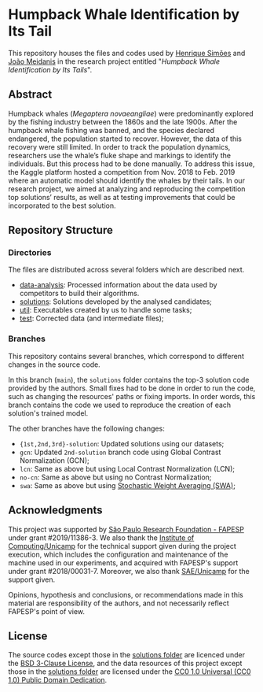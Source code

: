 # Humpback Whale Identification by Its Tail

This repository houses the files and codes used by [Henrique Simões][1] and
[João Meidanis][2] in the research project entitled "_Humpback Whale
Identification by Its Tails_".

## Abstract

Humpback whales (_Megaptera novaeangliae_) were predominantly explored by the
fishing industry between the 1860s and the late 1900s. After the humpback whale
fishing was banned, and the species declared endangered, the population started
to recover. However, the data of this recovery were still limited. In order to
track the population dynamics, researchers use the whale’s fluke shape and
markings to identify the individuals. But this process had to be done manually.
To address this issue, the Kaggle platform hosted a competition from Nov. 2018
to Feb. 2019 where an automatic model should identify the whales by their tails.
In our research project, we aimed at analyzing and reproducing the competition
top solutions’ results, as well as at testing improvements that could be
incorporated to the best solution.

## Repository Structure

### Directories

The files are distributed across several folders which are described next.

- [data-analysis](./data-analysis): Processed information about the data used by
  competitors to build their algorithms.
- [solutions](./solutions): Solutions developed by the analysed candidates;
- [util](./util): Executables created by us to handle some tasks;
- [test](./test): Corrected data (and intermediate files);

### Branches

This repository contains several branches, which correspond to different changes
in the source code.

In this branch (`main`), the `solutions` folder contains the top-3 solution code
provided by the authors. Small fixes had to be done in order to run the code,
such as changing the resources' paths or fixing imports. In order words, this
branch contains the code we used to reproduce the creation of each solution's
trained model.

The other branches have the following changes:

- `{1st,2nd,3rd}-solution`: Updated solutions using our datasets;
- `gcn`: Updated `2nd-solution` branch code using Global Contrast Normalization
  (GCN);
- `lcn`: Same as above but using Local Contrast Normalization (LCN);
- `no-cn`: Same as above but using no Contrast Normalization;
- `swa`: Same as above but using [Stochastic Weight Averaging (SWA)][10];

## Acknowledgments

This project was supported by [São Paulo Research Foundation - FAPESP][6] under
grant #2019/11386-3. We also thank the [Institute of Computing/Unicamp][8] for
the technical support given during the project execution, which includes the
configuration and maintenance of the machine used in our experiments, and
acquired with FAPESP's support under grant #2018/00031-7. Moreover, we also
thank [SAE/Unicamp][7] for the support given.

Opinions, hypothesis and conclusions, or recommendations made in this material
are responsibility of the authors, and not necessarily reflect FAPESP's point of
view.

## License

The source codes except those in the [solutions folder](./solutions) are
licenced under the [BSD 3-Clause License](./LICENSE), and the data resources of
this project except those in the [solutions folder](./solutions) are licensed
under the [CC0 1.0 Universal (CC0 1.0) Public Domain Dedication][3].

[1]: http://lattes.cnpq.br/2364440352119569
[2]: http://lattes.cnpq.br/1313385414995585

[3]: https://creativecommons.org/publicdomain/zero/1.0/

[5]: https://www.kaggle.com/c/humpback-whale-identification
[6]: https://fapesp.br/en/
[7]: https://www.sae.unicamp.br
[8]: https://ic.unicamp.br/en/

[10]: https://arxiv.org/abs/1803.05407
